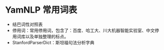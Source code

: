 # YamNLP 常用词表

- 结巴词性对照表
- 停用词：常用停用词，包含了：百度、哈工大、川大机器智能实验室、中文停用词库以及单独整理的标点。
- StanfordParserDict：斯坦福句法分析字典